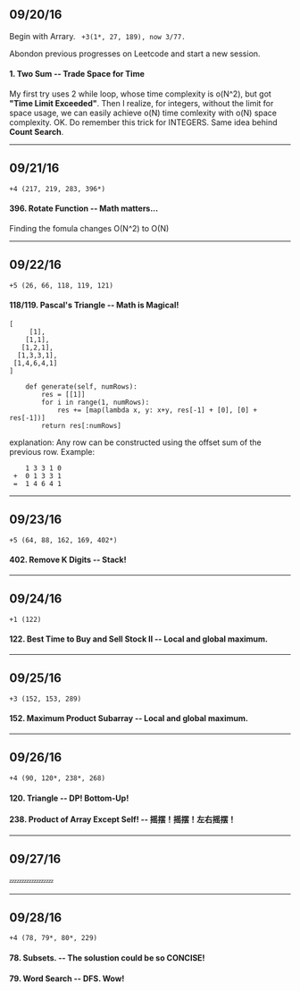 ## 09/20/16     

Begin with Arrary. ` +3(1*, 27, 189), now 3/77.`

Abondon previous progresses on Leetcode and start a new session.


#### 1. Two Sum -- Trade Space for Time
My first try uses 2 while loop, whose time complexity is o(N^2), but got **"Time Limit Exceeded"**.
Then I realize, for integers, without the limit for space usage, we can easily achieve o(N) time comlexity with o(N) space complexity.
OK. Do remember this trick for INTEGERS. Same idea behind **Count Search**.


------------
## 09/21/16
`+4 (217, 219, 283, 396*)`

#### 396. Rotate Function -- Math matters...
Finding the fomula changes O(N^2) to O(N) 

------------
## 09/22/16
`+5 (26, 66, 118, 119, 121)`

#### 118/119. Pascal's Triangle -- Math is Magical!
```
[
     [1],
    [1,1],
   [1,2,1],
  [1,3,3,1],
 [1,4,6,4,1]
]
```
```
    def generate(self, numRows):
        res = [[1]]
        for i in range(1, numRows):
            res += [map(lambda x, y: x+y, res[-1] + [0], [0] + res[-1])]
        return res[:numRows]
```

explanation: Any row can be constructed using the offset sum of the previous row. Example:
```
    1 3 3 1 0
 +  0 1 3 3 1
 =  1 4 6 4 1
```

------------
## 09/23/16
`+5 (64, 88, 162, 169, 402*)`

#### 402. Remove K Digits -- Stack!

------------
## 09/24/16
`+1 (122)`

#### 122. Best Time to Buy and Sell Stock II -- Local and global maximum.

------------
## 09/25/16
`+3 (152, 153, 289)`

#### 152. Maximum Product Subarray -- Local and global maximum.

------------
## 09/26/16
`+4 (90, 120*, 238*, 268)`

#### 120. Triangle  -- DP! Bottom-Up!
#### 238. Product of Array Except Self! -- 摇摆！摇摆！左右摇摆！

------------
## 09/27/16
:zzz::zzz::zzz::zzz::zzz::zzz:


------------
## 09/28/16
`+4 (78, 79*, 80*, 229)`

#### 78. Subsets. -- The solustion could be so CONCISE!
#### 79. Word Search -- DFS. Wow!



